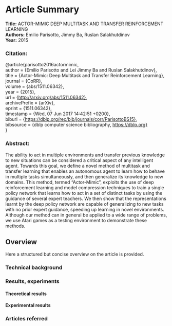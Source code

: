 # Article Summary

**Title:** ACTOR-MIMIC DEEP MULTITASK AND TRANSFER REINFORCEMENT LEARNING <br/>
**Authors:** Emilio Parisotto, Jimmy Ba, Ruslan Salakhutdinov <br/>
**Year:** 2015

### Citation:

@article{parisotto2016actormimic, <br/>
  author    = {Emilio Parisotto and Lei Jimmy Ba and Ruslan Salakhutdinov}, <br/>
  title     = {Actor-Mimic: Deep Multitask and Transfer Reinforcement Learning}, <br/>
  journal   = {CoRR}, <br/>
  volume    = {abs/1511.06342}, <br/>
  year      = {2015}, <br/>
  url       = {http://arxiv.org/abs/1511.06342}, <br/>
  archivePrefix = {arXiv}, <br/>
  eprint    = {1511.06342}, <br/>
  timestamp = {Wed, 07 Jun 2017 14:42:51 +0200}, <br/>
  biburl    = {https://dblp.org/rec/bib/journals/corr/ParisottoBS15}, <br/>
  bibsource = {dblp computer science bibliography, https://dblp.org} <br/>
}

### Abstract:

The ability to act in multiple environments and transfer previous knowledge to
new situations can be considered a critical aspect of any intelligent agent. 
Towards this goal, we define a novel method of multitask and transfer learning that
enables an autonomous agent to learn how to behave in multiple tasks simultaneously, 
and then generalize its knowledge to new domains. This method, termed
“Actor-Mimic”, exploits the use of deep reinforcement learning and model compression 
techniques to train a single policy network that learns how to act in a set
of distinct tasks by using the guidance of several expert teachers. We then show
that the representations learnt by the deep policy network are capable of 
generalizing to new tasks with no prior expert guidance, speeding up learning in novel
environments. Although our method can in general be applied to a wide range
of problems, we use Atari games as a testing environment to demonstrate these
methods.

## Overview

Here a structured but concise overview on the article is provided.

### Technical background



### Results, experiments

#### Theoretical results

#### Experimental results

### Articles referred
